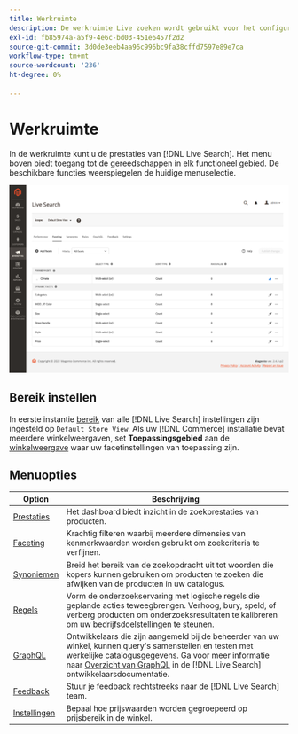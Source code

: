 ```yaml
---
title: Werkruimte
description: De werkruimte Live zoeken wordt gebruikt voor het configureren, beheren en controleren van zoekprestaties.
exl-id: fb85974a-a5f9-4e6c-bd03-451e6457f2d2
source-git-commit: 3d0de3eeb4aa96c996bc9fa38cffd7597e89e7ca
workflow-type: tm+mt
source-wordcount: '236'
ht-degree: 0%

---
```


# Werkruimte

In de werkruimte kunt u de prestaties van [!DNL Live Search]. Het menu boven biedt toegang tot de gereedschappen in elk functioneel gebied.  De beschikbare functies weerspiegelen de huidige menuselectie.

![Werkruimte naast elkaar](assets/faceting-workspace.png)

## Bereik instellen

In eerste instantie [bereik](https://experienceleague.adobe.com/docs/commerce-admin/start/setup/websites-stores-views.html#scope-settings) van alle [!DNL Live Search] instellingen zijn ingesteld op `Default Store View`. Als uw [!DNL Commerce] installatie bevat meerdere winkelweergaven, set **Toepassingsgebied** aan de [winkelweergave](https://experienceleague.adobe.com/docs/commerce-admin/start/setup/websites-stores-views.html) waar uw facetinstellingen van toepassing zijn.

## Menuopties

| Option | Beschrijving |
|--- |--- |
| [Prestaties](performance.md) | Het dashboard biedt inzicht in de zoekprestaties van producten. |
| [Faceting](facets.md) | Krachtig filteren waarbij meerdere dimensies van kenmerkwaarden worden gebruikt om zoekcriteria te verfijnen. |
| [Synoniemen](synonyms.md) | Breid het bereik van de zoekopdracht uit tot woorden die kopers kunnen gebruiken om producten te zoeken die afwijken van de producten in uw catalogus. |
| [Regels](rules.md) | Vorm de onderzoekservaring met logische regels die geplande acties teweegbrengen. Verhoog, bury, speld, of verberg producten om onderzoeksresultaten te kalibreren om uw bedrijfsdoelstellingen te steunen. |
| [GraphQL](https://developer.adobe.com/commerce/webapi/graphql/schema/live-search/) | Ontwikkelaars die zijn aangemeld bij de beheerder van uw winkel, kunnen query&#39;s samenstellen en testen met werkelijke catalogusgegevens. Ga voor meer informatie naar [Overzicht van GraphQL](https://developer.adobe.com/commerce/webapi/graphql/) in de [!DNL Live Search] ontwikkelaarsdocumentatie. |
| [Feedback](feedback.md) | Stuur je feedback rechtstreeks naar de [!DNL Live Search] team. |
| [Instellingen](settings.md) | Bepaal hoe prijswaarden worden gegroepeerd op prijsbereik in de winkel. |
